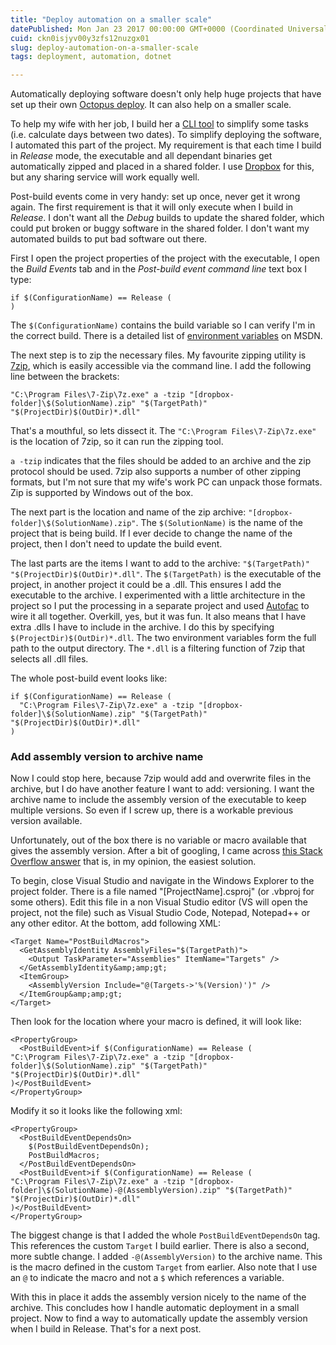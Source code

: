 ```yaml
---
title: "Deploy automation on a smaller scale"
datePublished: Mon Jan 23 2017 00:00:00 GMT+0000 (Coordinated Universal Time)
cuid: ckn0isjyv00y3zfs12nuzgx01
slug: deploy-automation-on-a-smaller-scale
tags: deployment, automation, dotnet

---
```



Automatically deploying software doesn't only help huge projects that have set up their own [Octopus deploy](https://octopus.com/). It can also help on a smaller scale.

To help my wife with her job, I build her a [CLI tool](https://github.com/KenBonny/KellyHelper) to simplify some tasks (i.e. calculate days between two dates). To simplify deploying the software, I automated this part of the project. My requirement is that each time I build in _Release_ mode, the executable and all dependant binaries get automatically zipped and placed in a shared folder. I use [Dropbox](https://www.dropbox.com/) for this, but any sharing service will work equally well.

Post-build events come in very handy: set up once, never get it wrong again. The first requirement is that it will only execute when I build in _Release_. I don't want all the _Debug_ builds to update the shared folder, which could put broken or buggy software in the shared folder. I don't want my automated builds to put bad software out there.

First I open the project properties of the project with the executable, I open the _Build Events_ tab and in the _Post-build event command line_ text box I type:

```
if $(ConfigurationName) == Release (
)
```

The `$(ConfigurationName)` contains the build variable so I can verify I'm in the correct build. There is a detailed list of [environment variables](https://msdn.microsoft.com/en-us/library/c02as0cs.aspx) on MSDN.

The next step is to zip the necessary files. My favourite zipping utility is [7zip](http://www.7-zip.org/), which is easily accessible via the command line. I add the following line between the brackets:


```
"C:\Program Files\7-Zip\7z.exe" a -tzip "[dropbox-folder]\$(SolutionName).zip" "$(TargetPath)" "$(ProjectDir)$(OutDir)*.dll"
```

That's a mouthful, so lets dissect it. The `"C:\Program Files\7-Zip\7z.exe"` is the location of 7zip, so it can run the zipping tool.

`a -tzip` indicates that the files should be added to an archive and the zip protocol should be used. 7zip also supports a number of other zipping formats, but I'm not sure that my wife's work PC can unpack those formats. Zip is supported by Windows out of the box.

The next part is the location and name of the zip archive: `"[dropbox-folder]\$(SolutionName).zip"`. The `$(SolutionName)` is the name of the project that is being build. If I ever decide to change the name of the project, then I don't need to update the build event.

The last parts are the items I want to add to the archive: `"$(TargetPath)" "$(ProjectDir)$(OutDir)*.dll"`. The `$(TargetPath)` is the executable of the project, in another project it could be a .dll. This ensures I add the executable to the archive. I experimented with a little architecture in the project so I put the processing in a separate project and used [Autofac](https://autofac.org/) to wire it all together. Overkill, yes, but it was fun. It also means that I have extra .dlls I have to include in the archive. I do this by specifying `$(ProjectDir)$(OutDir)*.dll`. The two environment variables form the full path to the output directory. The `*.dll` is a filtering function of 7zip that selects all .dll files.

The whole post-build event looks like:

```
if $(ConfigurationName) == Release (
  "C:\Program Files\7-Zip\7z.exe" a -tzip "[dropbox-folder]\$(SolutionName).zip" "$(TargetPath)" "$(ProjectDir)$(OutDir)*.dll"
)
```

### Add assembly version to archive name

Now I could stop here, because 7zip would add and overwrite files in the archive, but I do have another feature I want to add: versioning. I want the archive name to include the assembly version of the executable to keep multiple versions. So even if I screw up, there is a workable previous version available.

Unfortunately, out of the box there is no variable or macro available that gives the assembly version. After a bit of googling, I came across [this Stack Overflow answer](http://stackoverflow.com/a/19371257) that is, in my opinion, the easiest solution.

To begin, close Visual Studio and navigate in the Windows Explorer to the project folder. There is a file named "\[ProjectName\].csproj" (or .vbproj for some others). Edit this file in a non Visual Studio editor (VS will open the project, not the file) such as Visual Studio Code, Notepad, Notepad++ or any other editor. At the bottom, add following XML:

```
<Target Name="PostBuildMacros">
  <GetAssemblyIdentity AssemblyFiles="$(TargetPath)">
    <Output TaskParameter="Assemblies" ItemName="Targets" />
  </GetAssemblyIdentity&amp;amp;gt;
  <ItemGroup>
    <AssemblyVersion Include="@(Targets->'%(Version)')" />
  </ItemGroup&amp;amp;gt;
</Target>
```

Then look for the location where your macro is defined, it will look like:

```
<PropertyGroup>
  <PostBuildEvent>if $(ConfigurationName) == Release (
"C:\Program Files\7-Zip\7z.exe" a -tzip "[dropbox-folder]\$(SolutionName).zip" "$(TargetPath)" "$(ProjectDir)$(OutDir)*.dll"
)</PostBuildEvent>
</PropertyGroup>
```

Modify it so it looks like the following xml:

```
<PropertyGroup>
  <PostBuildEventDependsOn>
    $(PostBuildEventDependsOn);
    PostBuildMacros;
  </PostBuildEventDependsOn>
  <PostBuildEvent>if $(ConfigurationName) == Release (
"C:\Program Files\7-Zip\7z.exe" a -tzip "[dropbox-folder]\$(SolutionName)-@(AssemblyVersion).zip" "$(TargetPath)" "$(ProjectDir)$(OutDir)*.dll"
)</PostBuildEvent>
</PropertyGroup>
```

The biggest change is that I added the whole `PostBuildEventDependsOn` tag. This references the custom `Target` I build earlier. There is also a second, more subtle change. I added `-@(AssemblyVersion)` to the archive name. This is the macro defined in the custom `Target` from earlier. Also note that I use an `@` to indicate the macro and not a `$` which references a variable.

With this in place it adds the assembly version nicely to the name of the archive. This concludes how I handle automatic deployment in a small project. Now to find a way to automatically update the assembly version when I build in Release. That's for a next post.
